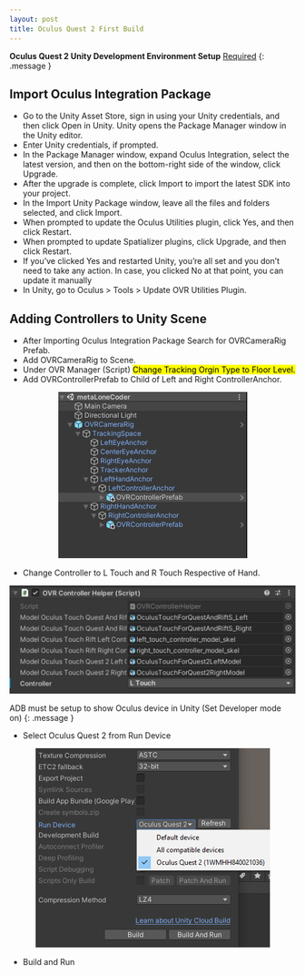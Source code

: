 ```yaml
---
layout: post
title: Oculus Quest 2 First Build
---
```


**Oculus Quest 2 Unity Development Environment Setup** [Required](https://metalonecoder.github.io/2022/02/21/Oculus-Quest-2-Unity-Development-Environment-Setup/) 
{: .message }

## Import Oculus Integration Package

- Go to the Unity Asset Store, sign in using your Unity credentials, and then click Open in Unity. Unity opens the Package Manager window in the Unity editor.
- Enter Unity credentials, if prompted.
- In the Package Manager window, expand Oculus Integration, select the latest version, and then on the bottom-right side of the window, click Upgrade.
- After the upgrade is complete, click Import to import the latest SDK into your project.
- In the Import Unity Package window, leave all the files and folders selected, and click Import.
- When prompted to update the Oculus Utilities plugin, click Yes, and then click Restart.
- When prompted to update Spatializer plugins, click Upgrade, and then click Restart.
- If you’ve clicked Yes and restarted Unity, you’re all set and you don’t need to take any action. In case, you clicked No at that point, you can update it manually
- In Unity, go to Oculus > Tools > Update OVR Utilities Plugin.

## Adding Controllers to Unity Scene

- After Importing Oculus Integration Package Search for OVRCameraRig Prefab.
- Add OVRCameraRig to Scene.
- Under OVR Manager (Script) <mark>Change Tracking Orgin Type to Floor Level.</mark>
- Add OVRControllerPrefab to Child of Left and Right ControllerAnchor.

<p align="center">
  <img src="/assets/images/21-02-22/1.png">
</p>

- Change Controller to L Touch and R Touch Respective of Hand.

<p align="center">
  <img src="/assets/images/21-02-22/2.png">
</p>


ADB must be setup to show Oculus device in Unity (Set Developer mode on)
{: .message }

- Select Oculus Quest 2 from Run Device

<p align="center">
  <img src="/assets/images/21-02-22/3.png">
</p>


- Build and Run
